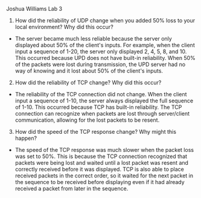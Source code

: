 Joshua Williams
Lab 3

1. How did the reliability of UDP change when you added 50% loss to your local
environment? Why did this occur?
* The server became much less reliable because the server only displayed about 
50% of the client's inputs. For example, when the client input a sequence of
1-20, the server only displayed 2, 4, 5, 8, and 10. This occurred because UPD 
does not have built-in reliability. When 50% of the packets were lost during 
transmission, the UPD server had no way of knowing and it lost about 50% of the
client's inputs. 

2. How did the reliability of TCP change? Why did this occur?
* The reliability of the TCP connection did not change. When the client input
a sequence of 1-10, the server always displayed the full sequence of 1-10. This
occurred because TCP has built-in reliability. The TCP connection can recognize
when packets are lost through server/client communication, allowing for the lost
packets to be resent.

3. How did the speed of the TCP response change? Why might this happen?
* The speed of the TCP response was much slower when the packet loss was set to
50%. This is because the TCP connection recognized that packets were being lost
and waited until a lost packet was resent and correctly received before it was
displayed. TCP is also able to place received packets in the correct order, so
it waited for the next packet in the sequence to be received before displaying
even if it had already received a packet from later in the sequence.